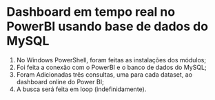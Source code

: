 # Dashboard em tempo real no PowerBI usando base de dados do MySQL

1. No Windows PowerShell, foram feitas as instalações dos módulos; 
2. Foi feita a conexão com o PowerBI e o banco de dados do MySQL;
3. Foram Adicionadas três consultas, uma para cada dataset, ao dashboard online do Power BI;
4. A busca será feita em loop (indefinidamente).
